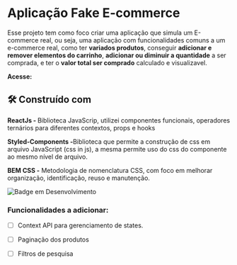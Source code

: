 # Aplicação Fake E-commerce

Esse projeto tem como foco criar uma aplicação que simula um E-commerce real, ou seja, uma aplicação com funcionalidades comuns a um e-commerce real, 
como ter <strong>variados produtos</strong>, conseguir <strong>adicionar e remover elementos do carrinho</strong>,
<strong>adicionar ou diminuir a quantidade</strong> a ser comprada, e ter o <strong>valor total ser comprado</strong> calculado e visualizavel.



<strong>Acesse:  </strong>


## 🛠️ Construído com

<strong>ReactJs - </strong> Biblioteca JavaScrip, utilizei componentes funcionais, operadores ternários para diferentes contextos, props e hooks

<strong>Styled-Components -</strong>Biblioteca que permite a construção de css em arquivo JavaScript (css in js), a mesma permite uso do css do componente ao mesmo nível de arquivo.

<strong>BEM CSS -</strong> Metodologia de nomenclatura CSS, com foco em melhorar organização, identificação, reuso e manutenção.



![Badge em Desenvolvimento](http://img.shields.io/static/v1?label=STATUS&message=EM%20DESENVOLVIMENTO&color=GREEN&style=for-the-badge)

### Funcionalidades a adicionar:
- [ ] Context API para gerenciamento de states.
- [ ] Paginação dos produtos
- [ ] Filtros de pesquisa

